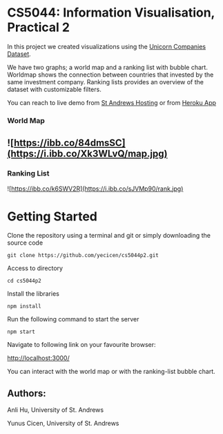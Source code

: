 # CS5044: Information Visualisation, Practical 2
In this project we created visualizations using the [Unicorn Companies Dataset](https://www.kaggle.com/datasets/deepcontractor/unicorn-companies-dataset ).

We have two graphs; a world map and a ranking list with bubble chart. Worldmap shows the connection between countries that invested by the same investment company. Ranking lists provides an overview of the dataset with customizable filters.

You can reach to live demo from [St Andrews Hosting](https://ah373.host.cs.st-andrews.ac.uk/CS5044_P2_Code_Merged/index_combine.html) or from [Heroku App](https://cs5044p2.herokuapp.com/)

### World Map 

![https://ibb.co/84dmsSC](https://i.ibb.co/Xk3WLvQ/map.jpg)
---
### Ranking List

![https://ibb.co/k6SWV2R](https://i.ibb.co/sJVMp90/rank.jpg)
# Getting Started

Clone the repository using a terminal and git or simply downloading the source code
```
git clone https://github.com/yecicen/cs5044p2.git
```
Access to directory
```
cd cs5044p2
```
Install the libraries
```
npm install
```
Run the following command to start the server
```
npm start
```

Navigate to following link on your favourite browser:

[http://localhost:3000/](http://localhost:3000/)

You can interact with the world map or with the ranking-list bubble chart.

## Authors:

Anli Hu, University of St. Andrews

Yunus Cicen, University of St. Andrews
